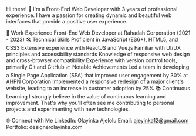 Hi there! 👋
I'm a Front-End Web Developer with 3 years of professional experience. I have a passion for creating dynamic and beautiful web interfaces that provide a positive user experience.


💼 Work Experience
Front-End Web Developer at Rahadah Corporation (2021 - 2023)
🛠️ Technical Skills
Proficient in JavaScript (ES6+), HTML5, and CSS3
Extensive experience with ReactJS and Vue.js
Familiar with UI/UX principles and accessibility standards
Knowledge of responsive web design and cross-browser compatibility
Experience with version control tools, primarily Git and GitHub
📈 Notable Achievements
Led a team in developing a Single Page Application (SPA) that improved user engagement by 30% at AHPN Corporation
Implemented a responsive redesign of a major client's website, leading to an increase in customer adoption by 25%
📚 Continuous Learning
I strongly believe in the value of continuous learning and improvement. That's why you'll often see me contributing to personal projects and experimenting with new technologies. 


🌐 Connect with Me
LinkedIn: Olayinka Ajelolu
Email: ajeyinka12@gmail.com
Portfolio: designerolayinka.com
